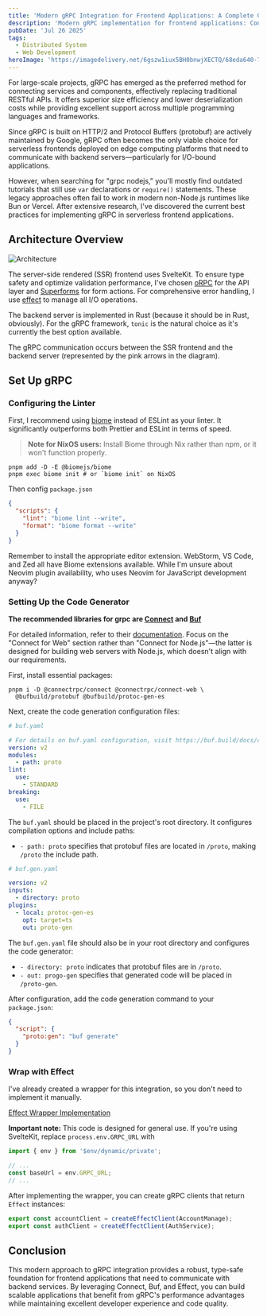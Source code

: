 ```yaml
---
title: 'Modern gRPC Integration for Frontend Applications: A Complete Guide'
description: 'Modern gRPC implementation for frontend applications: Connect SSR frameworks (SvelteKit, Next.js) to backend services with type-safe, performant communication using Connect, Buf, and Effect.'
pubDate: 'Jul 26 2025'
tags:
  - Distributed System
  - Web Development
heroImage: 'https://imagedelivery.net/6gszw1iux5BH0bnwjXECTQ/68eda640-7935-42ec-b250-e7a4b0704a00/small'
---
```


For large-scale projects, gRPC has emerged as the preferred method for connecting services and components, effectively replacing traditional RESTful APIs. It offers superior size efficiency and lower deserialization costs while providing excellent support across multiple programming languages and frameworks.

Since gRPC is built on HTTP/2 and Protocol Buffers (protobuf) are actively maintained by Google, gRPC often becomes the only viable choice for serverless frontends deployed on edge computing platforms that need to communicate with backend servers—particularly for I/O-bound applications.

However, when searching for "grpc nodejs," you'll mostly find outdated tutorials that still use `var` declarations or `require()` statements. These legacy approaches often fail to work in modern non-Node.js runtimes like Bun or Vercel. After extensive research, I've discovered the current best practices for implementing gRPC in serverless frontend applications.


## Architecture Overview

![Architecture](https://imagedelivery.net/6gszw1iux5BH0bnwjXECTQ/9d7e1236-972a-4844-af62-72091325f400/public)

The server-side rendered (SSR) frontend uses SvelteKit. To ensure type safety and optimize validation performance, I've chosen [oRPC](https://orpc.unnoq.com/) for the API layer and [Superforms](https://superforms.rocks/) for form actions. For comprehensive error handling, I use [effect](https://effect.website/) to manage all I/O operations.

The backend server is implemented in Rust (because it should be in Rust, obviously). For the gRPC framework, `tonic` is the natural choice as it's currently the best option available.

The gRPC communication occurs between the SSR frontend and the backend server (represented by the pink arrows in the diagram).

## Set Up gRPC

### Configuring the Linter

First, I recommend using [biome](https://biomejs.dev/) instead of ESLint as your linter. It significantly outperforms both Prettier and ESLint in terms of speed.

> **Note for NixOS users:** Install Biome through Nix rather than npm, or it won't function properly.
 
```shell
pnpm add -D -E @biomejs/biome
pnpm exec biome init # or `biome init` on NixOS
```

Then config `package.json`

```json
{
  "scripts": {
    "lint": "biome lint --write",
    "format": "biome format --write"
  }
}
```

Remember to install the appropriate editor extension. WebStorm, VS Code, and Zed all have Biome extensions available. While I'm unsure about Neovim plugin availability, who uses Neovim for JavaScript development anyway?

### Setting Up the Code Generator

**The recommended libraries for grpc are [Connect](https://connectrpc.com/) and [Buf](https://buf.build/docs/)** 

For detailed information, refer to their [documentation](https://connectrpc.com/docs/web/getting-started). Focus on the "Connect for Web" section rather than "Connect for Node.js"—the latter is designed for building web servers with Node.js, which doesn't align with our requirements.

First, install essential packages:

```shell
pnpm i -D @connectrpc/connect @connectrpc/connect-web \
  @bufbuild/protobuf @bufbuild/protoc-gen-es
```

Next, create the code generation configuration files:

```yaml
# buf.yaml

# For details on buf.yaml configuration, visit https://buf.build/docs/configuration/v2/buf-yaml
version: v2
modules:
  - path: proto
lint:
  use:
    - STANDARD
breaking:
  use:
    - FILE
```

The `buf.yaml` should be placed in the project's root directory. It configures compilation options and include paths:

- `- path: proto` specifies that protobuf files are located in `/proto`, making `/proto` the include path.

```yaml
# buf.gen.yaml

version: v2
inputs:
  - directory: proto
plugins:
  - local: protoc-gen-es
    opt: target=ts
    out: proto-gen
```

The `buf.gen.yaml` file should also be in your root directory and configures the code generator:

- `- directory: proto` indicates that protobuf files are in `/proto`.
- `- out: progo-gen` specifies that generated code will be placed in `/proto-gen`.

After configuration, add the code generation command to your `package.json`:

```json
{
  "script": {
    "proto:gen": "buf generate"
  }
}
```

### Wrap with Effect

I've already created a wrapper for this integration, so you don't need to implement it manually.

[Effect Wrapper Implementation](https://gist.github.com/haruki-nikaidou/63c5f99345680c539c51b08da88e9ea0)

**Important note:** This code is designed for general use. If you're using SvelteKit, replace `process.env.GRPC_URL` with

```typescript
import { env } from '$env/dynamic/private';

// ...
const baseUrl = env.GRPC_URL;
// ...
```

After implementing the wrapper, you can create gRPC clients that return `Effect` instances:

```ts
export const accountClient = createEffectClient(AccountManage);
export const authClient = createEffectClient(AuthService);
```

## Conclusion

This modern approach to gRPC integration provides a robust, type-safe foundation for frontend applications that need to communicate with backend services. By leveraging Connect, Buf, and Effect, you can build scalable applications that benefit from gRPC's performance advantages while maintaining excellent developer experience and code quality.